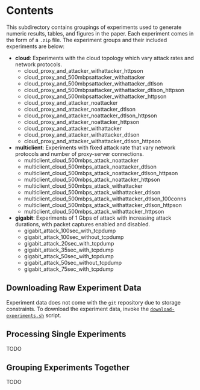 # Contents

This subdirectory contains groupings of experiments used to generate numeric results, tables, and figures in the paper. Each experiment comes in the form of a `.zip` file. The experiment groups and their included experiments are below:

- **cloud**: Experiments with the cloud topology which vary attack rates and network protocols.
  - cloud_proxy_and_attacker_withattacker_httpson
  - cloud_proxy_and_500mbpsattacker_withattacker
  - cloud_proxy_and_500mbpsattacker_withattacker_dtlson
  - cloud_proxy_and_500mbpsattacker_withattacker_dtlson_httpson
  - cloud_proxy_and_500mbpsattacker_withattacker_httpson
  - cloud_proxy_and_attacker_noattacker
  - cloud_proxy_and_attacker_noattacker_dtlson
  - cloud_proxy_and_attacker_noattacker_dtlson_httpson
  - cloud_proxy_and_attacker_noattacker_httpson
  - cloud_proxy_and_attacker_withattacker
  - cloud_proxy_and_attacker_withattacker_dtlson
  - cloud_proxy_and_attacker_withattacker_dtlson_httpson
- **multiclient**: Experiments with fixed attack rate that vary network protocols and number of proxy-server connections.
  - multiclient_cloud_500mbps_attack_noattacker
  - multiclient_cloud_500mbps_attack_noattacker_dtlson
  - multiclient_cloud_500mbps_attack_noattacker_dtlson_httpson
  - multiclient_cloud_500mbps_attack_noattacker_httpson
  - multiclient_cloud_500mbps_attack_withattacker
  - multiclient_cloud_500mbps_attack_withattacker_dtlson
  - multiclient_cloud_500mbps_attack_withattacker_dtlson_100conns
  - multiclient_cloud_500mbps_attack_withattacker_dtlson_httpson
  - multiclient_cloud_500mbps_attack_withattacker_httpson
- **gigabit**: Experiments of 1 Gbps of attack with increasing attack durations, with packet captures enabled and disabled.
  - gigabit_attack_100sec_with_tcpdump
  - gigabit_attack_100sec_without_tcpdump
  - gigabit_attack_20sec_with_tcpdump
  - gigabit_attack_35sec_with_tcpdump
  - gigabit_attack_50sec_with_tcpdump
  - gigabit_attack_50sec_without_tcpdump
  - gigabit_attack_75sec_with_tcpdump

## Downloading Raw Experiment Data

Experiment data does not come with the `git` repository due to storage constraints. To download the experiment data, invoke the [`download-experiments.sh`]() script.

## Processing Single Experiments

TODO

## Grouping Experiments Together

TODO